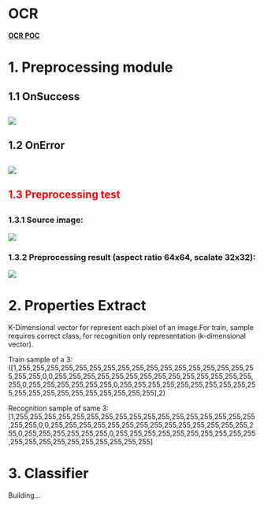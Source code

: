 # OCR
<u><b>OCR POC</b></u>

<h1> 1. Preprocessing module </h1>

<h2> 1.1 OnSuccess<h2>
<img src="http://i.gyazo.com/7ec254e11b77f4545497593fd23bd831.png">
<br>
<h2> 1.2 OnError<h2>
<img src="http://i.gyazo.com/294cac7bd7f924292de9d3406ba76618.png">
<br>
<h2><b style="color:#FF0000">1.3 Preprocessing test</b><h2>
<h3> 1.3.1 Source image:  </h3>
<img src="http://i.gyazo.com/6aa92fac21946e8c9391486a19439b21.png">
<h3> 1.3.2 Preprocessing result (aspect ratio 64x64, scalate 32x32): 
</h3><img src="http://i.gyazo.com/35ec454505ef87c58a512529ea0f88b4.png">

<h1> 2. Properties Extract </h1>
K-Dimensional vector for represent each pixel of an image.For train, sample requires correct class, for recognition only representation (k-dimensional vector).

Train sample of a 3: ([1,255,255,255,255,255,255,255,255,255,255,255,255,255,255,255,255,255,255,255,0,0,255,255,255,255,255,255,255,255,255,255,255,255,255,255,255,0,255,255,255,255,255,255,0,255,255,255,255,255,255,255,255,255,255,255,255,255,255,255,255,255,255,255,255],2)

Recognition sample of same 3: [1,255,255,255,255,255,255,255,255,255,255,255,255,255,255,255,255,255,255,255,0,0,255,255,255,255,255,255,255,255,255,255,255,255,255,255,255,0,255,255,255,255,255,255,0,255,255,255,255,255,255,255,255,255,255,255,255,255,255,255,255,255,255,255,255]


<h1> 3. Classifier </h1>
<blink> Building... </blink>

